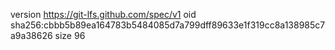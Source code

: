 version https://git-lfs.github.com/spec/v1
oid sha256:cbbb5b89ea164783b5484085d7a799dff89633e1f319cc8a138985c7a9a38626
size 96
